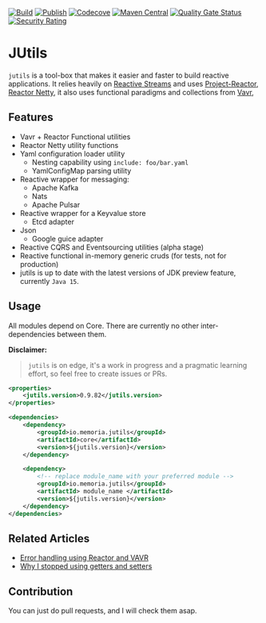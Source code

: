 
[![Build](https://github.com/memoria-io/jutils/workflows/Build/badge.svg)](https://github.com/memoria-io/jutils/actions?query=workflow%3Abuild)
[![Publish](https://github.com/memoria-io/jutils/workflows/Publish/badge.svg)](https://github.com/memoria-io/jutils/actions?query=workflow%3APublish)
[![Codecove](https://codecov.io/github/memoria-io/jutils/coverage.svg?precision=2)](https://codecov.io/gh/memoria-io/jutils)
[![Maven Central](https://maven-badges.herokuapp.com/maven-central/io.memoria/jutils/badge.svg?style=flat-square)](https://maven-badges.herokuapp.com/maven-central/io.memoria/jutils/)
[![Quality Gate Status](https://sonarcloud.io/api/project_badges/measure?project=IsmailMarmoush_jutils&metric=alert_status)](https://sonarcloud.io/dashboard?id=IsmailMarmoush_jutils)
[![Security Rating](https://sonarcloud.io/api/project_badges/measure?project=IsmailMarmoush_jutils&metric=security_rating)](https://sonarcloud.io/dashboard?id=IsmailMarmoush_jutils)

# JUtils
`jutils` is a tool-box that makes it easier and faster to build reactive applications.
It relies heavily on [Reactive Streams](https://www.reactive-streams.org/) and uses [Project-Reactor](https://projectreactor.io/),
[Reactor Netty](https://github.com/reactor/reactor-netty), it also uses functional paradigms and collections from [Vavr](https://www.vavr.io/), 

## Features
* Vavr + Reactor Functional utilities
* Reactor Netty utility functions
* Yaml configuration loader utility
    * Nesting capability using `include: foo/bar.yaml`
    * YamlConfigMap parsing utility
* Reactive wrapper for messaging:
    * Apache Kafka
    * Nats
    * Apache Pulsar
* Reactive wrapper for a Keyvalue store 
    * Etcd adapter  
* Json 
    * Google guice adapter
* Reactive CQRS and Eventsourcing utilities (alpha stage)
* Reactive functional in-memory generic cruds (for tests, not for production)
* jutils is up to date with the latest versions of JDK preview feature, currently `Java 15`.


## Usage
All modules depend on Core. There are currently no other inter-dependencies between them.

**Disclaimer:**
> `jutils` is on edge, it's a work in progress and a pragmatic learning effort, so feel free to create issues or PRs. 

```xml
<properties>
    <jutils.version>0.9.82</jutils.version>
</properties>

<dependencies>
    <dependency>
        <groupId>io.memoria.jutils</groupId>
        <artifactId>core</artifactId>
        <version>${jutils.version}</version>
    </dependency>

    <dependency>
        <!-- replace module_name with your preferred module -->
        <groupId>io.memoria.jutils</groupId>
        <artifactId> module_name </artifactId>
        <version>${jutils.version}</version>
    </dependency>
</dependencies>
```

## Related Articles
* [Error handling using Reactor and VAVR](https://marmoush.com/2019/11/12/Error-Handling.html)
* [Why I stopped using getters and setters](https://marmoush.com/2019/12/13/stopped-using-getters-and-setters.html)

## Contribution
You can just do pull requests, and I will check them asap.
